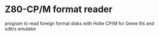 # Z80-CP/M format reader
 program to read foreign format disks with Holte CP/M for Genie IIIs and sdltrs emulator
